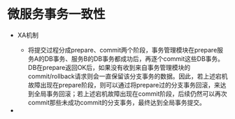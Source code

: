 # 微服务事务一致性

- XA机制
  - 将提交过程分成prepare、commit两个阶段，事务管理模块在prepare服务A的DB事务、服务B的DB事务都成功后，再逐个commit这些DB事务。DB在prepare返回OK后，如果没有收到来自事务管理模块的commit/rollback请求则会一直保留该分支事务的数据。因此，若上述宕机故障出现在prepare阶段，则可以通过将prepare过的分支事务回滚，来达到全局事务回滚；若上述宕机故障出现在commit阶段，后续仍然可以再次commit那些未成功commit的分支事务，最终达到全局事务提交。

- 